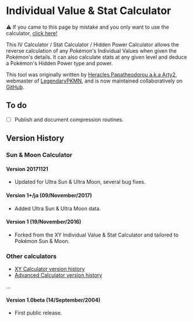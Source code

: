 Individual Value & Stat Calculator
===================================

:warning: If you came to this page by mistake and you only want to use the calculator, [click here!](https://legendarypkmn.github.io/ivcalcsm.html)

This IV Calculator / Stat Calculator / Hidden Power Calculator allows the reverse calculation of any Pokémon's Individual Values when given the Pokémon's details. It can also calculate stats at any given level and deduce a Pokémon's Hidden Power type and power.

This tool was originally written by [Heracles Papatheodorou a.k.a Arty2](http://www.twitter.com/Arty2), webmaster of [LegendaryPKMN](http://www.legendarypkmn.net/), and is now maintained collaboratively on [GitHub](https://github.com/LegendaryPKMN/ivcalc/graphs/contributors).

## To do

* [ ] Publish and document compression routines.

## Version History
### Sun & Moon Calculator
#### Version 20171121
* Updated for Ultra Sun & Ultra Moon, several bug fixes.

#### Version 1+/ja (09/November/2017)
* Added Ultra Sun & Ultra Moon data.

#### Version 1 (19/November/2016)
* Forked from the XY Individual Value & Stat Calculator and tailored to Pokémon Sun & Moon.

### Other calculators
* [XY Calculator version history](https://legendarypkmn.github.io/ivcalcxy.html#togglehistory)
* [Advanced Calculator version history](https://legendarypkmn.github.io/javacalc.html#togglehistory)

…

#### Version 1.0beta (14/September/2004)
* First public release. 

